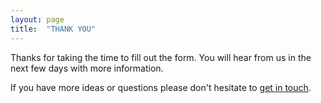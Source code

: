 ```yaml
---
layout: page
title:  "THANK YOU"
---
```


Thanks for taking the time to fill out the form. You will hear from us in the next few days with more information. 

If you have more ideas or questions please don't hesitate to <a href="mailto:scrying@magick.codes">get in touch</a>. 